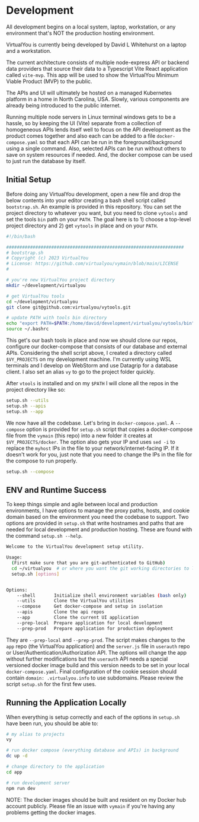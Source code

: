 # Development

All development begins on a local system, laptop, workstation, or any environment that's
NOT the production hosting environment.

VirtualYou is currently being developed by David L Whitehurst on a laptop and a workstation.

The current architecture consists of multiple node-express API or backend data providers 
that source their data to a Typescript Vite React application called `vite-mvp`. This app
will be used to show the VirtualYou Minimum Viable Product (MVP) to the public.

The APIs and UI will ultimately be hosted on a managed Kubernetes platform in a home in 
North Carolina, USA. Slowly, various components are already being introduced to the public
internet.

Running multiple node servers in Linux terminal windows gets to be a hassle, so by keeping
the UI (Vite) separate from a collection of homogeneous APIs lends itself well to focus on
the API development as the product comes together and also each can be added to a file 
`docker-compose.yaml` so that each API can be run in the foreground/background using a 
single command. Also, selected APIs can be run without others to save on system resources
if needed. And, the docker compose can be used to just run the database by itself.

## Initial Setup
Before doing any VirtualYou development, open a new file and drop the below contents into
your editor creating a bash shell script called `bootstrap.sh`. An example is provided in
this repository. You can set the project directory to whatever you want, but you need to 
clone `vytools` and set the tools `bin` path on your `PATH`. The goal here is to 1) choose a
top-level project directory and 2) get `vytools` in place and on your `PATH`.

```bash
#!/bin/bash

###################################################################
# bootstrap.sh
# Copyright (c) 2023 VirtualYou
# License: https://github.com/virtualyou/vymain/blob/main/LICENSE
#

# you're new VirtualYou project directory
mkdir ~/development/virtualyou

# get VirtualYou tools
cd ~/development/virtualyou
git clone git@github.com:virtualyou/vytools.git

# update PATH with tools bin directory
echo "export PATH=$PATH:/home/david/development/virtualyou/vytools/bin" >> ~/.bashrc
source ~/.bashrc
```
This get's our bash tools in place and now we should clone our repos, configure our docker-compose
that consists of our database and external APIs. Considering the shell script above, I created a 
directory called `$VY_PROJECTS` on my development machine. I'm currently using WSL terminals and I
develop on WebStorm and use Datagrip for a database client. I also set an alias `vy` to go to the 
project folder quickly.

After `vtools` is installed and on my `$PATH` I will clone all the repos in the project directory
like so:
```bash
setup.sh --utils
setup.sh --apis
setup.sh --app
```
We now have all the codebase. Let's bring in `docker-compose.yaml`. A `--compose` option is provided
for `setup.sh` script that copies a docker-compose file from the `vymain` (this repo) into a new 
folder it creates at `$VY_PROJECTS/docker`. The option also gets your IP and uses `sed -i` to replace
the `myhost` IPs in the file to your network/internet-facing IP. If it doesn't work for you, just note
that you need to change the IPs in the file for the compose to run properly.
```bash
setup.sh --compose
```
## ENV and Runtime Success
To keep things simple and agile between local and production environments, I have options to manage
the proxy paths, hosts, and cookie domain based on the environment you need the codebase to support.
Two options are provided in `setup.sh` that write hostnames and paths that are needed for local
development and production hosting. These are found with the command `setup.sh --help`.
```bash
Welcome to the VirtualYou development setup utility.

Usage:
  (First make sure that you are git-authenticated to GitHub)
  cd ~/virtualyou  # or where you want the git working directories to live
  setup.sh [options]


Options:
    --shell       Initialize shell environment variables (bash only)
    --utils       Clone the VirtualYou utilities
    --compose     Get docker-compose and setup in isolation
    --apis        Clone the api repos
    --app         Clone the current UI application
    --prep-local  Prepare application for local development
    --prep-prod   Prepare application for production deployment
```
They are `--prep-local` and `--prep-prod`. The script makes changes to the `app` repo (the VirtualYou application)
and the `server.js` file in `userauth` repo or User/Authentication/Authorization API. The options will
change the app without further modifications but the `userauth` API needs a special versioned docker
image build and this version needs to be set in your local `docker-compose.yaml`. Final configuration
of the cookie session should contain `domain: .virtualyou.info` to use subdomains. Please review the 
script `setup.sh` for the first few uses.

## Running the Application Locally
When everything is setup correctly and each of the options in `setup.sh` have been run, you should be
able to:

```bash
# my alias to projects
vy 

# run docker compose (everything database and APIs) in background
dc up -d 

# change directory to the application
cd app

# run development server
npm run dev
```

NOTE: The docker images should be built and resident on my Docker hub account publicly. Please file
an issue with `vymain` if you're having any problems getting the docker images.